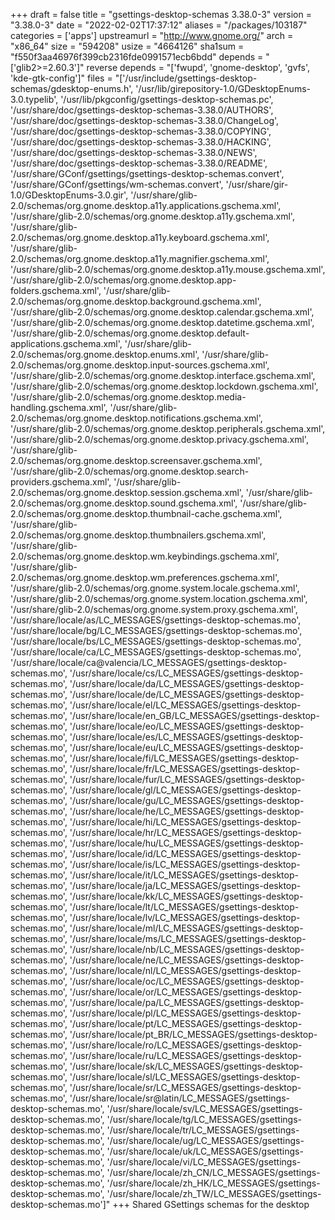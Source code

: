 +++
draft = false
title = "gsettings-desktop-schemas 3.38.0-3"
version = "3.38.0-3"
date = "2022-02-02T17:37:12"
aliases = "/packages/103187"
categories = ['apps']
upstreamurl = "http://www.gnome.org/"
arch = "x86_64"
size = "594208"
usize = "4664126"
sha1sum = "f550f3aa46976f399cb2316fde0991571ecb6bdd"
depends = "['glib2>=2.60.3']"
reverse depends = "['fwupd', 'gnome-desktop', 'gvfs', 'kde-gtk-config']"
files = "['/usr/include/gsettings-desktop-schemas/gdesktop-enums.h', '/usr/lib/girepository-1.0/GDesktopEnums-3.0.typelib', '/usr/lib/pkgconfig/gsettings-desktop-schemas.pc', '/usr/share/doc/gsettings-desktop-schemas-3.38.0/AUTHORS', '/usr/share/doc/gsettings-desktop-schemas-3.38.0/ChangeLog', '/usr/share/doc/gsettings-desktop-schemas-3.38.0/COPYING', '/usr/share/doc/gsettings-desktop-schemas-3.38.0/HACKING', '/usr/share/doc/gsettings-desktop-schemas-3.38.0/NEWS', '/usr/share/doc/gsettings-desktop-schemas-3.38.0/README', '/usr/share/GConf/gsettings/gsettings-desktop-schemas.convert', '/usr/share/GConf/gsettings/wm-schemas.convert', '/usr/share/gir-1.0/GDesktopEnums-3.0.gir', '/usr/share/glib-2.0/schemas/org.gnome.desktop.a11y.applications.gschema.xml', '/usr/share/glib-2.0/schemas/org.gnome.desktop.a11y.gschema.xml', '/usr/share/glib-2.0/schemas/org.gnome.desktop.a11y.keyboard.gschema.xml', '/usr/share/glib-2.0/schemas/org.gnome.desktop.a11y.magnifier.gschema.xml', '/usr/share/glib-2.0/schemas/org.gnome.desktop.a11y.mouse.gschema.xml', '/usr/share/glib-2.0/schemas/org.gnome.desktop.app-folders.gschema.xml', '/usr/share/glib-2.0/schemas/org.gnome.desktop.background.gschema.xml', '/usr/share/glib-2.0/schemas/org.gnome.desktop.calendar.gschema.xml', '/usr/share/glib-2.0/schemas/org.gnome.desktop.datetime.gschema.xml', '/usr/share/glib-2.0/schemas/org.gnome.desktop.default-applications.gschema.xml', '/usr/share/glib-2.0/schemas/org.gnome.desktop.enums.xml', '/usr/share/glib-2.0/schemas/org.gnome.desktop.input-sources.gschema.xml', '/usr/share/glib-2.0/schemas/org.gnome.desktop.interface.gschema.xml', '/usr/share/glib-2.0/schemas/org.gnome.desktop.lockdown.gschema.xml', '/usr/share/glib-2.0/schemas/org.gnome.desktop.media-handling.gschema.xml', '/usr/share/glib-2.0/schemas/org.gnome.desktop.notifications.gschema.xml', '/usr/share/glib-2.0/schemas/org.gnome.desktop.peripherals.gschema.xml', '/usr/share/glib-2.0/schemas/org.gnome.desktop.privacy.gschema.xml', '/usr/share/glib-2.0/schemas/org.gnome.desktop.screensaver.gschema.xml', '/usr/share/glib-2.0/schemas/org.gnome.desktop.search-providers.gschema.xml', '/usr/share/glib-2.0/schemas/org.gnome.desktop.session.gschema.xml', '/usr/share/glib-2.0/schemas/org.gnome.desktop.sound.gschema.xml', '/usr/share/glib-2.0/schemas/org.gnome.desktop.thumbnail-cache.gschema.xml', '/usr/share/glib-2.0/schemas/org.gnome.desktop.thumbnailers.gschema.xml', '/usr/share/glib-2.0/schemas/org.gnome.desktop.wm.keybindings.gschema.xml', '/usr/share/glib-2.0/schemas/org.gnome.desktop.wm.preferences.gschema.xml', '/usr/share/glib-2.0/schemas/org.gnome.system.locale.gschema.xml', '/usr/share/glib-2.0/schemas/org.gnome.system.location.gschema.xml', '/usr/share/glib-2.0/schemas/org.gnome.system.proxy.gschema.xml', '/usr/share/locale/as/LC_MESSAGES/gsettings-desktop-schemas.mo', '/usr/share/locale/bg/LC_MESSAGES/gsettings-desktop-schemas.mo', '/usr/share/locale/bs/LC_MESSAGES/gsettings-desktop-schemas.mo', '/usr/share/locale/ca/LC_MESSAGES/gsettings-desktop-schemas.mo', '/usr/share/locale/ca@valencia/LC_MESSAGES/gsettings-desktop-schemas.mo', '/usr/share/locale/cs/LC_MESSAGES/gsettings-desktop-schemas.mo', '/usr/share/locale/da/LC_MESSAGES/gsettings-desktop-schemas.mo', '/usr/share/locale/de/LC_MESSAGES/gsettings-desktop-schemas.mo', '/usr/share/locale/el/LC_MESSAGES/gsettings-desktop-schemas.mo', '/usr/share/locale/en_GB/LC_MESSAGES/gsettings-desktop-schemas.mo', '/usr/share/locale/eo/LC_MESSAGES/gsettings-desktop-schemas.mo', '/usr/share/locale/es/LC_MESSAGES/gsettings-desktop-schemas.mo', '/usr/share/locale/eu/LC_MESSAGES/gsettings-desktop-schemas.mo', '/usr/share/locale/fi/LC_MESSAGES/gsettings-desktop-schemas.mo', '/usr/share/locale/fr/LC_MESSAGES/gsettings-desktop-schemas.mo', '/usr/share/locale/fur/LC_MESSAGES/gsettings-desktop-schemas.mo', '/usr/share/locale/gl/LC_MESSAGES/gsettings-desktop-schemas.mo', '/usr/share/locale/gu/LC_MESSAGES/gsettings-desktop-schemas.mo', '/usr/share/locale/he/LC_MESSAGES/gsettings-desktop-schemas.mo', '/usr/share/locale/hi/LC_MESSAGES/gsettings-desktop-schemas.mo', '/usr/share/locale/hr/LC_MESSAGES/gsettings-desktop-schemas.mo', '/usr/share/locale/hu/LC_MESSAGES/gsettings-desktop-schemas.mo', '/usr/share/locale/id/LC_MESSAGES/gsettings-desktop-schemas.mo', '/usr/share/locale/is/LC_MESSAGES/gsettings-desktop-schemas.mo', '/usr/share/locale/it/LC_MESSAGES/gsettings-desktop-schemas.mo', '/usr/share/locale/ja/LC_MESSAGES/gsettings-desktop-schemas.mo', '/usr/share/locale/kk/LC_MESSAGES/gsettings-desktop-schemas.mo', '/usr/share/locale/lt/LC_MESSAGES/gsettings-desktop-schemas.mo', '/usr/share/locale/lv/LC_MESSAGES/gsettings-desktop-schemas.mo', '/usr/share/locale/ml/LC_MESSAGES/gsettings-desktop-schemas.mo', '/usr/share/locale/ms/LC_MESSAGES/gsettings-desktop-schemas.mo', '/usr/share/locale/nb/LC_MESSAGES/gsettings-desktop-schemas.mo', '/usr/share/locale/ne/LC_MESSAGES/gsettings-desktop-schemas.mo', '/usr/share/locale/nl/LC_MESSAGES/gsettings-desktop-schemas.mo', '/usr/share/locale/oc/LC_MESSAGES/gsettings-desktop-schemas.mo', '/usr/share/locale/or/LC_MESSAGES/gsettings-desktop-schemas.mo', '/usr/share/locale/pa/LC_MESSAGES/gsettings-desktop-schemas.mo', '/usr/share/locale/pl/LC_MESSAGES/gsettings-desktop-schemas.mo', '/usr/share/locale/pt/LC_MESSAGES/gsettings-desktop-schemas.mo', '/usr/share/locale/pt_BR/LC_MESSAGES/gsettings-desktop-schemas.mo', '/usr/share/locale/ro/LC_MESSAGES/gsettings-desktop-schemas.mo', '/usr/share/locale/ru/LC_MESSAGES/gsettings-desktop-schemas.mo', '/usr/share/locale/sk/LC_MESSAGES/gsettings-desktop-schemas.mo', '/usr/share/locale/sl/LC_MESSAGES/gsettings-desktop-schemas.mo', '/usr/share/locale/sr/LC_MESSAGES/gsettings-desktop-schemas.mo', '/usr/share/locale/sr@latin/LC_MESSAGES/gsettings-desktop-schemas.mo', '/usr/share/locale/sv/LC_MESSAGES/gsettings-desktop-schemas.mo', '/usr/share/locale/tg/LC_MESSAGES/gsettings-desktop-schemas.mo', '/usr/share/locale/tr/LC_MESSAGES/gsettings-desktop-schemas.mo', '/usr/share/locale/ug/LC_MESSAGES/gsettings-desktop-schemas.mo', '/usr/share/locale/uk/LC_MESSAGES/gsettings-desktop-schemas.mo', '/usr/share/locale/vi/LC_MESSAGES/gsettings-desktop-schemas.mo', '/usr/share/locale/zh_CN/LC_MESSAGES/gsettings-desktop-schemas.mo', '/usr/share/locale/zh_HK/LC_MESSAGES/gsettings-desktop-schemas.mo', '/usr/share/locale/zh_TW/LC_MESSAGES/gsettings-desktop-schemas.mo']"
+++
Shared GSettings schemas for the desktop